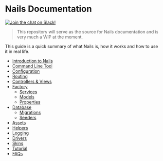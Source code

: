 # Nails Documentation

[![Join the chat on Slack!](https://now-examples-slackin-rayibnpwqe.now.sh/badge.svg)](https://nails-app.slack.com/shared_invite/MTg1NDcyNjI0ODcxLTE0OTUwMzA1NTYtYTZhZjc5YjExMQ)

> This repository will serve as the source for Nails documentation and is very much a WIP at the moment.

This guide is a quick summary of what Nails is, how it works and how to use it in real life.

- [Introduction to Nails](intro/README.md)
- [Command Line Tool](intro/command-line-tool.md)
- [Configuration](intro/configuration.md)
- [Routing](intro/routing.md)
- [Controllers & Views](intro/controllers-and-views.md)
- [Factory](intro/factory/README.md)
    - [Services](intro/factory/services.md)
    - [Models](intro/factory/models.md)
    - [Properties](intro/factory/properties.md)
- [Database](intro/database/README.md)
    - [Migrations](intro/database/migrations.md)
    - [Seeders](intro/database/seeders.md)
- [Assets](intro/assets.md)
- [Helpers](intro/helpers.md)
- [Logging](intro/logging.md)
- [Drivers](intro/drivers.md)
- [Skins](intro/skins.md)
- [Tutorial](tutorial/README.md)
- [FAQs](faqs/README.md)
